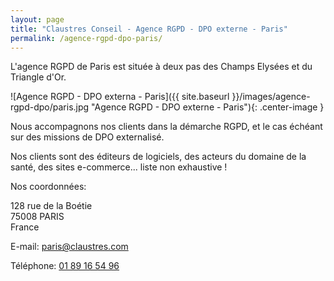 ```yaml
---
layout: page
title: "Claustres Conseil - Agence RGPD - DPO externe - Paris"
permalink: /agence-rgpd-dpo-paris/
---
```

L'agence RGPD de Paris est située à deux pas des Champs Elysées et du Triangle d'Or.

![Agence RGPD - DPO externa - Paris]({{ site.baseurl }}/images/agence-rgpd-dpo/paris.jpg "Agence RGPD - DPO externe - Paris"){: .center-image }

Nous accompagnons nos clients dans la démarche RGPD, et le cas échéant sur des missions de DPO externalisé.

Nos clients sont des éditeurs de logiciels, des acteurs du domaine de la santé, des sites e-commerce... liste non exhaustive !

Nos coordonnées:

128 rue de la Boétie<br>
75008 PARIS<br>
France

E-mail: [paris@claustres.com](mailto:paris@claustres.com)

Téléphone: [01 89 16 54 96](tel:+33189165496)
